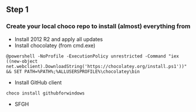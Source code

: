 ## Step 1
### Create your local choco repo to install (almost) everything from

* Install 2012 R2 and apply all updates
* Install chocolatey (from cmd.exe)
```
@powershell -NoProfile -ExecutionPolicy unrestricted -Command "iex ((new-object net.webclient).DownloadString('https://chocolatey.org/install.ps1'))" && SET PATH=%PATH%;%ALLUSERSPROFILE%\chocolatey\bin
```
* Install GitHub client
```
choco install githubforwindows 
```
* SFGH 
